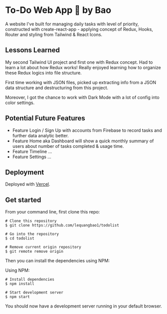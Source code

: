 # To-Do Web App 📝 by Bao

A website I've built for managing daily tasks with level of priority, constructed with create-react-app - applying concept of Redux, Hooks, Router and styling from Tailwind & React Icons. 

## Lessons Learned

My second Tailwind UI project and first one with Redux concept. Had to learn a lot about how Redux works! Really enjoyed learning how to organize these Redux logics into file structure.

First time working with JSON files, picked up extracting info from a JSON data structure and destructuring from this project.

Moreover, I got the chance to work with Dark Mode with a lot of config into color settings.

## Potential Future Features

- Feature Login / Sign Up with accounts from Firebase to record tasks and further data analytic better.
- Feature Home aka Dashboard will show a quick monthly summary of users about number of tasks completed & usage time.
- Feature Timeline ...
- Feature Settings ...

## Deployment

Deployed with [Vercel](https://vercel.com/).

## Get started

From your command line, first clone this repo:

```
# Clone this repository
$ git clone https://github.com/lequangbao1/todolist

# Go into the repository
$ cd todolist

# Remove current origin repository
$ git remote remove origin
```

Then you can install the dependencies using NPM:

Using NPM:

```
# Install dependencies
$ npm install

# Start development server
$ npm start
```

You should now have a development server running in your default browser.
